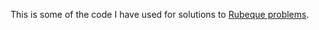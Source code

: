 This is some of the code I have used for solutions to [Rubeque problems](http://rubeque.com/problems).